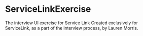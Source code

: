 # ServiceLinkExercise
The interview UI exercise for Service Link
Created exclusively for ServiceLink, as a part of the interview process, by Lauren Morris. 
